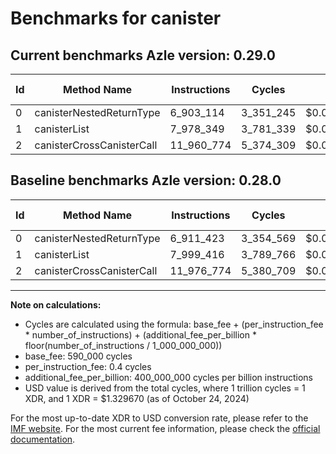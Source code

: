 # Benchmarks for canister

## Current benchmarks Azle version: 0.29.0

| Id  | Method Name               | Instructions | Cycles    | USD           | USD/Million Calls | Change                             |
| --- | ------------------------- | ------------ | --------- | ------------- | ----------------- | ---------------------------------- |
| 0   | canisterNestedReturnType  | 6_903_114    | 3_351_245 | $0.0000044560 | $4.45             | <font color="green">-8_309</font>  |
| 1   | canisterList              | 7_978_349    | 3_781_339 | $0.0000050279 | $5.02             | <font color="green">-21_067</font> |
| 2   | canisterCrossCanisterCall | 11_960_774   | 5_374_309 | $0.0000071461 | $7.14             | <font color="green">-16_000</font> |

## Baseline benchmarks Azle version: 0.28.0

| Id  | Method Name               | Instructions | Cycles    | USD           | USD/Million Calls |
| --- | ------------------------- | ------------ | --------- | ------------- | ----------------- |
| 0   | canisterNestedReturnType  | 6_911_423    | 3_354_569 | $0.0000044605 | $4.46             |
| 1   | canisterList              | 7_999_416    | 3_789_766 | $0.0000050391 | $5.03             |
| 2   | canisterCrossCanisterCall | 11_976_774   | 5_380_709 | $0.0000071546 | $7.15             |

---

**Note on calculations:**

- Cycles are calculated using the formula: base_fee + (per_instruction_fee \* number_of_instructions) + (additional_fee_per_billion \* floor(number_of_instructions / 1_000_000_000))
- base_fee: 590_000 cycles
- per_instruction_fee: 0.4 cycles
- additional_fee_per_billion: 400_000_000 cycles per billion instructions
- USD value is derived from the total cycles, where 1 trillion cycles = 1 XDR, and 1 XDR = $1.329670 (as of October 24, 2024)

For the most up-to-date XDR to USD conversion rate, please refer to the [IMF website](https://www.imf.org/external/np/fin/data/rms_sdrv.aspx).
For the most current fee information, please check the [official documentation](https://internetcomputer.org/docs/current/developer-docs/gas-cost#execution).
